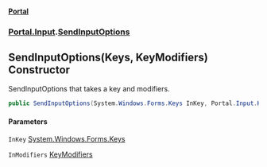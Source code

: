 #### [Portal](index.md 'index')
### [Portal.Input](Portal.Input.md 'Portal.Input').[SendInputOptions](Portal.Input.SendInputOptions.md 'Portal.Input.SendInputOptions')

## SendInputOptions(Keys, KeyModifiers) Constructor

SendInputOptions that takes a key and modifiers.

```csharp
public SendInputOptions(System.Windows.Forms.Keys InKey, Portal.Input.KeyModifiers InModifiers);
```
#### Parameters

<a name='Portal.Input.SendInputOptions.SendInputOptions(System.Windows.Forms.Keys,Portal.Input.KeyModifiers).InKey'></a>

`InKey` [System.Windows.Forms.Keys](https://docs.microsoft.com/en-us/dotnet/api/System.Windows.Forms.Keys 'System.Windows.Forms.Keys')

<a name='Portal.Input.SendInputOptions.SendInputOptions(System.Windows.Forms.Keys,Portal.Input.KeyModifiers).InModifiers'></a>

`InModifiers` [KeyModifiers](Portal.Input.KeyModifiers.md 'Portal.Input.KeyModifiers')